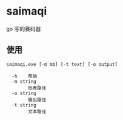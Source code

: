 # saimaqi

go 写的赛码器

## 使用

```shell
saimaqi.exe [-m mb] [-t text] [-o output]

  -h    帮助
  -m string
        码表路径
  -o string
        输出路径
  -t string
        文本路径
``` 


